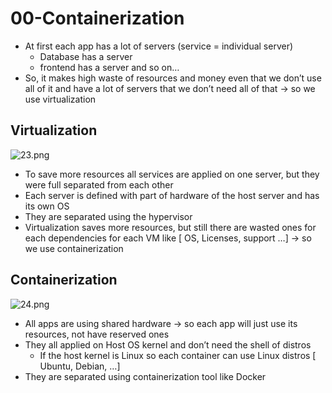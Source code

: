 # 00-Containerization

- At first each app has a lot of servers (service = individual server)
    - Database has a server
    - frontend has a server and so on…
- So, it makes high waste of resources and money even that we don’t use all of it and have a lot of servers that we don’t need all of that → so we use virtualization

## Virtualization

![23.png](00-Containerization%2024594834a4e5804abae9c60bf9d2b431/23.png)

- To save more resources all services are applied on one server, but they were full separated from each other
- Each server is defined with part of hardware of the host server and has its own OS
- They are separated using the hypervisor
- Virtualization saves more resources, but still there are wasted ones for each dependencies for each VM like [ OS, Licenses, support …] → so we use containerization

## Containerization

![24.png](00-Containerization%2024594834a4e5804abae9c60bf9d2b431/24.png)

- All apps are using shared hardware → so each app will just use its resources, not have reserved ones
- They all applied on Host OS kernel and don’t need the shell of distros
    - If the host kernel is Linux so each container can use Linux distros [ Ubuntu, Debian, …]
- They are separated using containerization tool like Docker